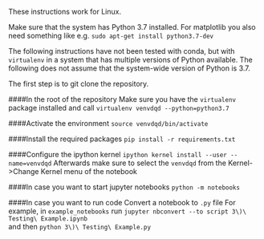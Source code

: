 These instructions work for Linux.

Make sure that the system has Python 3.7 installed. For matplotlib you also 
need something like e.g. `sudo apt-get install python3.7-dev` 

The following instructions have not been tested with conda, but
with `virtualenv` in a system that has multiple versions of
Python available. The following does not assume that the
system-wide version of Python is 3.7.

The first step is to git clone the repository.

####In the root of the repository
Make sure you have the `virtualenv` package installed and call
`virtualenv venvdqd --python=python3.7`

####Activate the environment
`source venvdqd/bin/activate`

####Install the required packages
`pip install -r requirements.txt`

####Configure the ipython kernel
`ipython kernel install --user --name=venvdqd`
Afterwards make sure to select the `venvdqd` from the 
Kernel->Change Kernel menu of the notebook

####In case you want to start jupyter notebooks
`python -m notebooks`

####In case you want to run code
Convert a notebook to `.py` file
For example, in `example_notebooks` run
`jupyter nbconvert --to script 3\)\ Testing\ Example.ipynb`\
and then 
`python 3\)\ Testing\ Example.py`

